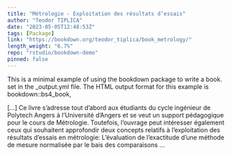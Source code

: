 ```yaml
---
title: "Métrologie - Exploitation des résultats d’essais"
author: "Teodor TIPLICA"
date: "2023-05-05T12:48:53Z"
tags: [Package]
link: "https://bookdown.org/teodor_tiplica/book_metrology/"
length_weight: "6.7%"
repo: "rstudio/bookdown-demo"
pinned: false
---
```


<p>This is a minimal example of using the bookdown package to write a book.
set in the _output.yml file.
The HTML output format for this example is bookdown::bs4_book,</p> [...] Ce livre s’adresse tout d’abord aux étudiants du cycle ingénieur de Polytech Angers à l’Université d’Angers et se veut un support pédagogique pour le cours de Métrologie. Toutefois, l’ouvrage peut intéresser également ceux qui souhaitent approfondir deux concepts relatifs à l’exploitation des résultats d’essais en métrologie: L’évaluation de l’exactitude d’une méthode de mesure normalisée par le bais des comparaisons ...
